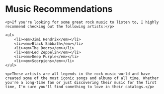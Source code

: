 <!DOCTYPE html>
<html>
<head>
</head>
<body>
	<h1>Music Recommendations</h1>

	<p>If you're looking for some great rock music to listen to, I highly recommend checking out the following artists:</p>

	<ul>
		<li><em>Jimi Hendrix</em></li>
		<li><em>Black Sabbath</em></li>
		<li><em>The Doors</em></li>
		<li><em>Led Zeppelin</em></li>
		<li><em>Deep Purple</em></li>
		<li><em>Scorpions</em></li>
	</ul>

	<p>These artists are all legends in the rock music world and have created some of the most iconic songs and albums of all time. Whether you're a long-time fan or just discovering their music for the first time, I'm sure you'll find something to love in their catalogs.</p>

</body>
</html>
